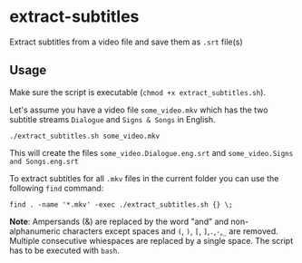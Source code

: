 # extract-subtitles
Extract subtitles from a video file and save them as `.srt` file(s)

## Usage
Make sure the script is executable (`chmod +x extract_subtitles.sh`).

Let's assume you have a video file `some_video.mkv` which has the two subtitle streams `Dialogue` and `Signs & Songs` in English.

```shell
./extract_subtitles.sh some_video.mkv
```

This will create the files `some_video.Dialogue.eng.srt` and `some_video.Signs and Songs.eng.srt`

To extract subtitles for all `.mkv` files in the current folder you can use the following `find` command:

```shell
find . -name '*.mkv' -exec ./extract_subtitles.sh {} \;
```

**Note**: 
Ampersands (&) are replaced by the word "and" and non-alphanumeric characters except spaces and `(`, `)`, `[`, `]`,`.`,`-`,`_` are removed. Multiple consecutive whiespaces are replaced by a single space.
The script has to be executed with `bash`.